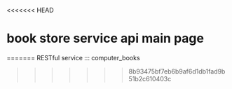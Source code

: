 <<<<<<< HEAD
# book store service api main page
=======
RESTful service ::: computer_books
>>>>>>> 8b93475bf7eb6b9af6d1db1fad9b51b2c610403c
